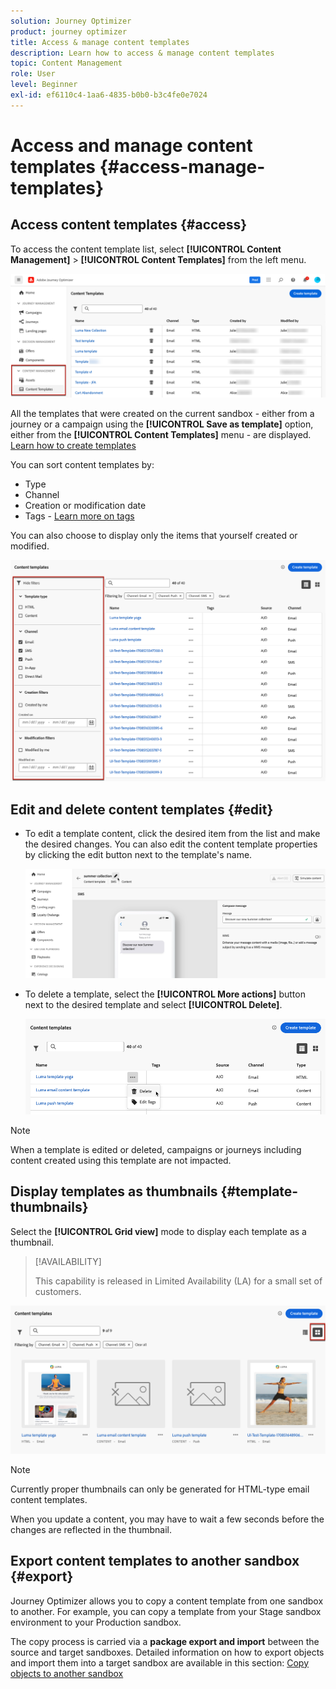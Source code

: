 ```yaml
---
solution: Journey Optimizer
product: journey optimizer
title: Access & manage content templates
description: Learn how to access & manage content templates
topic: Content Management
role: User
level: Beginner
exl-id: ef6110c4-1aa6-4835-b0b0-b3c4fe0e7024
---
```

# Access and manage content templates {#access-manage-templates}

## Access content templates {#access}

To access the content template list, select **[!UICONTROL Content Management]** > **[!UICONTROL Content Templates]** from the left menu.

![](assets/content-template-list.png)

All the templates that were created on the current sandbox - either from a journey or a campaign using the **[!UICONTROL Save as template]** option, either from the **[!UICONTROL Content Templates]** menu - are displayed. [Learn how to create templates](#create-content-templates)

You can sort content templates by:
* Type
* Channel
* Creation or modification date
* Tags - [Learn more on tags](../start/search-filter-categorize.md#tags)

You can also choose to display only the items that yourself created or modified.

![](assets/content-template-list-filters.png)

## Edit and delete content templates {#edit}

* To edit a template content, click the desired item from the list and make the desired changes. You can also edit the content template properties by clicking the edit button next to the template's name.

    ![](assets/content-template-edit.png)

* To delete a template, select the **[!UICONTROL More actions]** button next to the desired template and select **[!UICONTROL Delete]**.

    ![](assets/content-template-list-delete.png)

>[!NOTE]
>
>When a template is edited or deleted, campaigns or journeys including content created using this template are not impacted.

## Display templates as thumbnails {#template-thumbnails}

Select the **[!UICONTROL Grid view]** mode to display each template as a thumbnail.

>[!AVAILABILITY]
>
>This capability is released in Limited Availability (LA) for a small set of customers.

![](assets/content-template-grid-view.png)

>[!NOTE]
>
>Currently proper thumbnails can only be generated for HTML-type email content templates.

When you update a content, you may have to wait a few seconds before the changes are reflected in the thumbnail.

## Export content templates to another sandbox {#export}

Journey Optimizer allows you to copy a content template from one sandbox to another. For example, you can copy a template from your Stage sandbox environment to your Production sandbox.

The copy process is carried via a **package export and import** between the source and target sandboxes. Detailed information on how to export objects and import them into a target sandbox are available in this section: [Copy objects to another sandbox](../configuration/copy-objects-to-sandbox.md)
